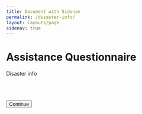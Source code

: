 ```yaml
---
title: Document with Sidenav
permalink: /disaster-info/
layout: layouts/page
sidenav: true
---
```


# Assistance Questionnaire

Disaster info

<form id="results">

<button class="usa-button" action="blog" style="margin: 50px 0 50px 0;">Continue</button>
</form>

<script>
  const queryString = window.location.search;
  const urlParams = new URLSearchParams(queryString);
  const disasterState = urlParams.get('state')
  document.getElementById("results").action = {{ '/posts/' | url }}+disasterState;
</script>
